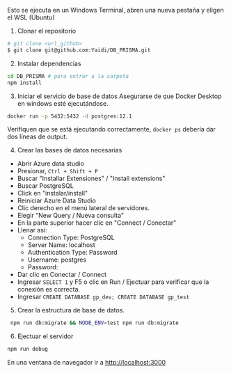 Esto se ejecuta en un Windows Terminal, abren una nueva pestaña y eligen el WSL (Ubuntu)

1. Clonar el repositorio

```bash
# git clone <url_github>
$ git clone git@github.com:Yaidi/DB_PRISMA.git 
```

2. Instalar dependencias
```bash
cd DB_PRISMA # para entrar a la carpeta
npm install
```

3. Iniciar el servicio de base de datos
Asegurarse de que Docker Desktop en windows esté ejecutándose.

```bash
docker run -p 5432:5432 -d postgres:12.1
```
Verifiquen que se está ejecutando correctamente, `docker ps` debería dar dos líneas
de output.

4. Crear las bases de datos necesarias

- Abrir Azure data studio
- Presionar, `Ctrl + Shift + P`
- Buscar "Installar Extensiones" / "Install extensions"
- Buscar PostgreSQL
- Click en "instalar/install"
- Reiniciar Azure Data Studio
- Clic derecho en el menú lateral de servidores.
- Elegir "New Query / Nueva consulta"
- En la parte superior hacer clic en "Connect / Conectar"
- Llenar así:
    - Connection Type: PostgreSQL
    - Server Name: localhost
    - Authentication Type: Password
    - Username: postgres
    - Password:
- Dar clic en Conectar / Connect
- Ingresar `SELECT 1` y F5 o clic en Run / Ejectuar para verificar que la conexión es correcta.
- Ingresar `CREATE DATABASE gp_dev; CREATE DATABASE gp_test`

5. Crear la estructura de base de datos.
```bash
 npm run db:migrate && NODE_ENV=test npm run db:migrate
```

6. Ejectuar el servidor
```bash
npm run debug
```

En una ventana de navegador ir a [http://localhost:3000](http://localhost:3000)







